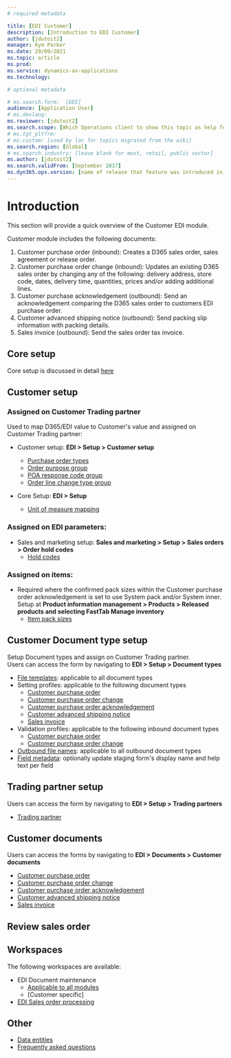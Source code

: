 ```yaml
---
# required metadata

title: [EDI Customer]
description: [Introduction to EDI Customer]
author: [jdutoit2]
manager: Kym Parker
ms.date: 29/09/2021
ms.topic: article
ms.prod: 
ms.service: dynamics-ax-applications
ms.technology: 

# optional metadata

# ms.search.form:  [EDI]
audience: [Application User]
# ms.devlang: 
ms.reviewer: [jdutoit2]
ms.search.scope: [Which Operations client to show this topic as help for, to be set by content strategist, see list here: https://microsoft.sharepoint.com/teams/DynDoc/_layouts/15/WopiFrame.aspx?sourcedoc={23419e1c-eb64-42e9-aa9b-79875b428718}&action=edit&wd=target%28Core%20Dynamics%20AX%20CP%20requirements%2Eone%7C4CC185C0%2DEFAA%2D42CD%2D94B9%2D8F2A45E7F61A%2FVersions%20list%20for%20docs%20topics%7CC14BE630%2D5151%2D49D6%2D8305%2D554B5084593C%2F%29]
# ms.tgt_pltfrm: 
# ms.custom: [used by loc for topics migrated from the wiki]
ms.search.region: [Global]
# ms.search.industry: [leave blank for most, retail, public sector]
ms.author: [jdutoit2]
ms.search.validFrom: [September 2017]
ms.dyn365.ops.version: [name of release that feature was introduced in, see list here: https://microsoft.sharepoint.com/teams/DynDoc/_layouts/15/WopiFrame.aspx?sourcedoc={23419e1c-eb64-42e9-aa9b-79875b428718}&action=edit&wd=target%28Core%20Dynamics%20AX%20CP%20requirements%2Eone%7C4CC185C0%2DEFAA%2D42CD%2D94B9%2D8F2A45E7F61A%2FVersions%20list%20for%20docs%20topics%7CC14BE630%2D5151%2D49D6%2D8305%2D554B5084593C%2F%29]
---
```


# Introduction
This section will provide a quick overview of the Customer EDI module.

Customer module includes the following documents:
1. Customer purchase order (inbound): Creates a D365 sales order, sales agreement or release order.
2. Customer purchase order change (inbound): Updates an existing D365 sales order by changing any of the following: delivery address, store code, dates, delivery time, quantities, prices and/or adding additional lines.
3. Customer purchase acknowledgement (outbound): Send an acknowledgement comparing the D365 sales order to customers EDI purchase order.
4. Customer advanced shipping notice (outbound): Send packing slip information with packing details.
5. Sales invoice (outbound): Send the sales order tax invoice.

## Core setup
Core setup is discussed in detail [here](../../CORE/Setup/Setup%20overview.md)

## Customer setup
### Assigned on Customer Trading partner
Used to map D365/EDI value to Customer's value and assigned on Customer Trading partner: <br>

- Customer setup: **EDI > Setup > Customer setup** <br>
	- [Purchase order types](../SETUP/CUSTOMER%20SETUP/Purchase%20order%20types.md)
	- [Order purpose group](../SETUP/CUSTOMER%20SETUP/Order%20purpose%20group.md)
	- [POA response code group](../SETUP/CUSTOMER%20SETUP/POA%20response%20code%20group.md)
	- [Order line change type group](..SETUP/CUSTOMER%20SETUP/Order%20line%20change%20type%20group.md)

- Core Setup: **EDI > Setup** <br>
	- [Unit of measure mapping](../../CORE/Setup/UOM%20mapping.md)

### Assigned on EDI parameters:
- Sales and marketing setup: **Sales and marketing > Setup > Sales orders > Order hold codes**<br>
	- [Hold codes](../SETUP/CUSTOMER%20SETUP/Hold%20codes.md)

### Assigned on items:
- Required where the confirmed pack sizes within the Customer purchase order acknowledgement is set to use System pack and/or System inner. Setup at **Product information management > Products > Released products and selecting FastTab Manage inventory**
	- [Item pack sizes](../../CORE/Setup/Item%20pack%20sizes.md)

## Customer Document type setup
Setup Document types and assign on Customer Trading partner. <br>
Users can access the form by navigating to **EDI > Setup > Document types**

- [File templates](../../CORE/Setup/DocumentTypes/File%20templates.md): applicable to all document types
- Setting profiles: applicable to the following document types
    - [Customer purchase order](../SETUP/SETTING%20PROFILES/Customer%20purchase%20order.md)
    - [Customer purchase order change](../SETUP/SETTING%20PROFILES/Customer%20purchase%20order%20change.md)
    - [Customer purchase order acknowledgement](../SETUP/SETTING%20PROFILES/Customer%20purchase%20order%20acknowledgement.md)
    - [Customer advanced shipping notice](../SETUP/SETTING%20PROFILES/Customer%20advanced%20shipping%20notice.md)
    - [Sales invoice](../SETUP/SETTING%20PROFILES/Sales%20invoice.md)
- Validation profiles: applicable to the following inbound document types
    - [Customer purchase order](../SETUP/VALIDATION%20PROFILES/Customer%20purchase%20order.md)
    - [Customer purchase order change](../SETUP/VALIDATION%20PROFILES/Customer%20purchase%20order%20change.md)
- [Outbound file names](../../CORE/Setup/DocumentTypes/Outbound%20filenames.md): applicable to all outbound document types
- [Field metadata](../../CORE/Setup/DocumentTypes/Field%20metadata.md): optionally update staging form's display name and help text per field

## Trading partner setup
Users can access the form by navigating to **EDI > Setup > Trading partners**
- [Trading partner](../SETUP/Trading%20partner.md)

## Customer documents
Users can access the forms by navigating to **EDI > Documents > Customer documents**
- [Customer purchase order](../DOCUMENTS/Customer%20purchase%20order.md)
- [Customer purchase order change](../DOCUMENTS/Customer%20purchase%20order%20change.md)
- [Customer purchase order acknowledgement](../DOCUMENTS/Customer%20purchase%20order%20acknowledgement.md)
- [Customer advanced shipping notice](../DOCUMENTS/Customer%20advanced%20shipping%20notice.md)
- [Sales invoice](../DOCUMENTS/Sales%20invoice.md)

## Review sales order

## Workspaces
The following workspaces are available:
- EDI Document maintenance
	- [Applicable to all modules](../../CORE/WORKSPACES/EDI%20Document%20maintenance%20workspace.md)
	- [Customer specific]
- [EDI Sales order processing](../WORKSPACES/EDI%20Sales%20order%20processing.md)

## Other
- [Data entities](../OTHER/Data%20entities.md)
- [Frequently asked questions](../OTHER/FAQ.md)
